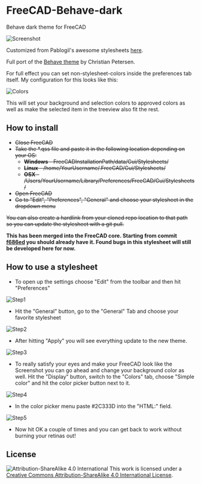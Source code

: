 # FreeCAD-Behave-dark
Behave dark theme for FreeCAD

![Screenshot](Screenshot.png?raw=true)

Customized from Pablogil's awesome stylesheets [here](https://github.com/pgilfernandez/FreeCAD_stylesheets).

Full port of the [Behave theme](https://github.com/fnky/behave-theme) by Christian Petersen. 

For full effect you can set non-stylesheet-colors inside the preferences tab itself. My configuration for this looks like this:

![Colors](Colors.png?raw=true)

This will set your background and selection colors to approved colors as well as make the selected item in the treeview also fit the rest.


How to install
------
- ~~Close FreeCAD~~
- ~~Take the *.qss file and paste it in the following location depending on your OS:~~
    - ~~__Windows__ - FreeCADInstallationPath/data/Gui/Stylesheets/~~
    - ~~__Linux__ - /home/YourUsername/.FreeCAD/Gui/Stylesheets/~~
    - ~~__OSX__ - /Users/YourUsername/Library/Preferences/FreeCAD/Gui/Stylesheets/~~
- ~~Open FreeCAD~~
- ~~Go to "Edit", "Preferences", "General" and choose your stylesheet in the dropdown menu~~

~~You can also create a hardlink from your cloned repo location to that path so you can update the stylesheet with a git pull.~~

__This has been merged into the FreeCAD core. Starting from commit [f686ed](https://github.com/FreeCAD/FreeCAD/commit/f686ed16e58f669026462445691badc59f5ca23b) you should already have it. Found bugs in this stylesheet will still be developed here for now.__

How to use a stylesheet
------
- To open up the settings choose "Edit" from the toolbar and then hit "Preferences"
  
![Step1](/Manual/Step1.png?raw=true)

- Hit the "General" button, go to the "General" Tab and choose your favorite stylesheet

![Step2](/Manual/Step2.png?raw=true)

- After hitting "Apply" you will see everything update to the new theme.

![Step3](/Manual/Step3.png?raw=true)

- To really satisfy your eyes  and make your FreeCAD look like the Screenshot you can go ahead and change your background color as well. Hit the "Display" button, switch to the "Colors" tab, choose "Simple color" and hit the color picker button next to it.

![Step4](/Manual/Step4.png?raw=true)

- In the color picker menu paste #2C333D into the "HTML:" field. 

![Step5](/Manual/Step5.png?raw=true)

- Now hit OK a couple of times and you can get back to work without burning your retinas out!

License
------

![Attribution-ShareAlike 4.0 International](http://i.creativecommons.org/l/by-sa/3.0/88x31.png)
This work is licensed under a [Creative Commons Attribution-ShareAlike 4.0 International License](http://creativecommons.org/licenses/by-sa/4.0/).
